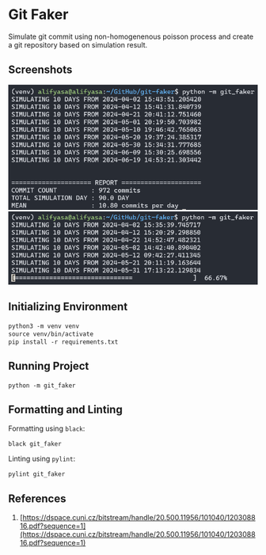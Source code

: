 # Git Faker

Simulate git commit using non-homogenenous poisson process and create a git repository based on simulation result.

## Screenshots

![Image of Git Faker After Execution](docs/images/DONE.png)
![Image of Git Faker During Execution](docs/images/ONGOING.png)

## Initializing Environment

```shell
python3 -m venv venv
source venv/bin/activate
pip install -r requirements.txt
```

## Running Project

```shell
python -m git_faker
```

## Formatting and Linting

Formatting using `black`:

```shell
black git_faker
```

Linting using `pylint`:

```shell
pylint git_faker
```

## References

 1. [https://dspace.cuni.cz/bitstream/handle/20.500.11956/101040/120308816.pdf?sequence=1](https://dspace.cuni.cz/bitstream/handle/20.500.11956/101040/120308816.pdf?sequence=1)
